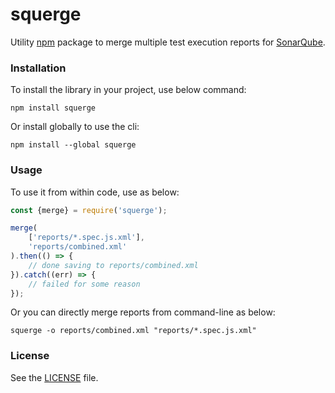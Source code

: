 # squerge

Utility [npm](https://www.npmjs.com/) package to merge multiple test execution reports for [SonarQube](https://www.sonarqube.org/).

### Installation

To install the library in your project, use below command:

```shell
npm install squerge
```

Or install globally to use the cli:

```shell
npm install --global squerge
```

### Usage

To use it from within code, use as below:

```javascript
const {merge} = require('squerge');

merge(
    ['reports/*.spec.js.xml'],
    'reports/combined.xml'
).then(() => {
    // done saving to reports/combined.xml
}).catch((err) => {
    // failed for some reason
});
```

Or you can directly merge reports from command-line as below:

```shell
squerge -o reports/combined.xml "reports/*.spec.js.xml"
```

### License

See the [LICENSE](LICENSE) file.
